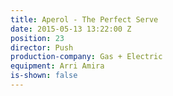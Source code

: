 ```yaml
---
title: Aperol - The Perfect Serve
date: 2015-05-13 13:22:00 Z
position: 23
director: Push
production-company: Gas + Electric
equipment: Arri Amira
is-shown: false
---
```


